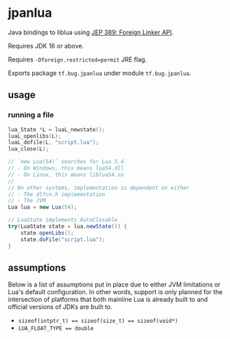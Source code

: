 # jpanlua

Java bindings to liblua using
[JEP 389: Foreign Linker API](https://openjdk.java.net/jeps/389).

Requires JDK 16 or above.

Requires `-Dforeign.restricted=permit` JRE flag.

Exports package `tf.bug.jpanlua` under module `tf.bug.jpanlua`.

## usage

### running a file

```c
lua_State *L = luaL_newstate();
luaL_openlibs(L);
luaL_dofile(L, "script.lua");
lua_close(L);
```

```java
// `new Lua(54)` searches for Lua 5.4.
// - On Windows, this means lua54.dll
// - On Linux, this means liblua54.so
//
// On other systems, implementation is dependent on either
// - The dlfcn.h implementation
// - The JVM
Lua lua = new Lua(54);

// LuaState implements AutoClosable
try(LuaState state = lua.newState()) {
    state.openLibs();
    state.doFile("script.lua");
}
```

## assumptions

Below is a list of assumptions put in place due to either JVM limitations or
Lua's default configuration. In other words, support is only planned for
the intersection of platforms that both mainline Lua is already built to and
official versions of JDKs are built to.

- `sizeof(intptr_t) == sizeof(size_t) == sizeof(void*)`
- `LUA_FLOAT_TYPE == double`
